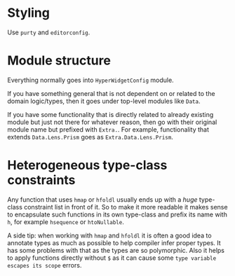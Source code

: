 # Styling

Use `purty` and `editorconfig`.

# Module structure

Everything normally goes into `HyperWidgetConfig` module.

If you have something general that is not dependent on or related to
the domain logic/types, then it goes under top-level modules like `Data`.

If you have some functionality that is directly related to already existing
module but just not there for whatever reason, then go with their original module
name but prefixed with `Extra.`. For example, functionality that extends `Data.Lens.Prism`
goes as `Extra.Data.Lens.Prism`.

# Heterogeneous type-class constraints

Any function that uses `hmap` or `hfoldl` usually ends up with a _huge_ type-class constraint list
in front of it. So to make it more readable it makes sense to encapsulate such functions in its own
type-class and prefix its name with `h`, for example `hsequence` or `htoNullable`.

A side tip: when working with `hmap` and `hfoldl` it is often a good idea to annotate types as much as possible
to help compiler infer proper types. It has some problems with that as the types are so polymorphic.
Also it helps to apply functions directly without `$` as it can cause some `type variable escapes its scope` errors.
